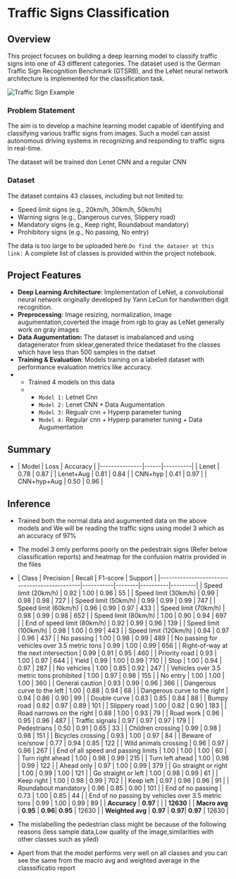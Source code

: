 # Traffic Signs Classification

## Overview
This project focuses on building a deep learning model to classify traffic signs into one of 43 different categories. The dataset used is the German Traffic Sign Recognition Benchmark (GTSRB), and the LeNet neural network architecture is implemented for the classification task.

![Traffic Sign Example](https://upload.wikimedia.org/wikipedia/commons/b/b6/UK_traffic_sign_543.svg)

### Problem Statement
The aim is to develop a machine learning model capable of identifying and classifying various traffic signs from images. Such a model can assist autonomous driving systems in recognizing and responding to traffic signs in real-time.

The dataset will be trained don Lenet CNN and a regular CNN

### Dataset
The dataset contains 43 classes, including but not limited to:
- Speed limit signs (e.g., 20km/h, 30km/h, 50km/h)
- Warning signs (e.g., Dangerous curves, Slippery road)
- Mandatory signs (e.g., Keep right, Roundabout mandatory)
- Prohibitory signs (e.g., No passing, No entry)

The data is too large to be uploaded here.`Do find the dataser at this link:`
A complete list of classes is provided within the project notebook.

## Project Features
- **Deep Learning Architecture**: Implementation of LeNet, a convolutional neural network originally developed by Yann LeCun for handwritten digit recognition.
- **Preprocessing**: Image resizing, normalization, image augumentation,coverted the image from rgb to gray as LeNet generally work on gray images
- **Data Augumentation:** The dataset is imabalanced and using datagenerator from sklear,generated thrice thedataset fro the classes which have less than 500 samples in the datset
- **Training & Evaluation**: Models training on a labeled dataset with performance evaluation metrics like accuracy.
- - Trained 4 models on this data
  - - `Model 1:` Letnet Cnn
    - `Model 2:` Lenet CNN + Data Augumentation
    - `Model 3:` Regualr cnn + Hyperp parameter tuning
    - `Model 4:` Regular cnn + Hyperp parameter tuning + Data Augumentation
## Summary
- | Model         | Loss | Accuracy |
|---------------|------|----------|
| Lenet         | 0.78 | 0.87     |
| Lenet+Aug     | 0.81 | 0.84     |
| CNN+hyp       | 0.41 | 0.97     |
| CNN+hyp+Aug   | 0.50 | 0.96     |

## Inference
- Trained both the normal data and augumented data  on the above models and We will be reading the traffic signs using model 3 which as an accuracy of 97%
- The model 3 omly performs poorly on the pedestrain signs (Refer below classification reports) and heatmap for the confusion matrix provided in the files
- | Class                                        | Precision | Recall | F1-score | Support |
|----------------------------------------------|-----------|--------|----------|---------|
| Speed limit (20km/h)                         | 0.92      | 1.00   | 0.96     | 55      |
| Speed limit (30km/h)                         | 0.99      | 0.98   | 0.98     | 727     |
| Speed limit (50km/h)                         | 0.99      | 0.99   | 0.99     | 747     |
| Speed limit (60km/h)                         | 0.96      | 0.99   | 0.97     | 433     |
| Speed limit (70km/h)                         | 0.98      | 0.99   | 0.98     | 652     |
| Speed limit (80km/h)                         | 1.00      | 0.90   | 0.94     | 697     |
| End of speed limit (80km/h)                  | 0.92      | 0.99   | 0.96     | 139     |
| Speed limit (100km/h)                        | 0.98      | 1.00   | 0.99     | 443     |
| Speed limit (120km/h)                        | 0.94      | 0.97   | 0.96     | 437     |
| No passing                                   | 1.00      | 0.98   | 0.99     | 489     |
| No passing for vehicles over 3.5 metric tons | 0.99      | 1.00   | 0.99     | 656     |
| Right-of-way at the next intersection        | 0.99      | 0.91   | 0.95     | 460     |
| Priority road                                | 0.93      | 1.00   | 0.97     | 644     |
| Yield                                        | 0.99      | 1.00   | 0.99     | 710     |
| Stop                                         | 1.00      | 0.94   | 0.97     | 287     |
| No vehicles                                  | 1.00      | 0.85   | 0.92     | 247     |
| Vehicles over 3.5 metric tons prohibited     | 1.00      | 0.97   | 0.98     | 155     |
| No entry                                     | 1.00      | 1.00   | 1.00     | 360     |
| General caution                              | 0.93      | 0.99   | 0.96     | 366     |
| Dangerous curve to the left                  | 1.00      | 0.88   | 0.94     | 68      |
| Dangerous curve to the right                 | 0.94      | 0.86   | 0.90     | 99      |
| Double curve                                 | 0.83      | 0.85   | 0.84     | 88      |
| Bumpy road                                   | 0.82      | 0.97   | 0.89     | 101     |
| Slippery road                                | 1.00      | 0.82   | 0.90     | 183     |
| Road narrows on the right                    | 0.88      | 1.00   | 0.93     | 79      |
| Road work                                    | 0.96      | 0.95   | 0.96     | 487     |
| Traffic signals                              | 0.97      | 0.97   | 0.97     | 179     |
| Pedestrians                                  | 0.50      | 0.91   | 0.65     | 33      |
| Children crossing                            | 0.99      | 0.98   | 0.98     | 151     |
| Bicycles crossing                            | 0.93      | 1.00   | 0.97     | 84      |
| Beware of ice/snow                           | 0.77      | 0.94   | 0.85     | 122     |
| Wild animals crossing                        | 0.96      | 0.97   | 0.96     | 267     |
| End of all speed and passing limits          | 1.00      | 1.00   | 1.00     | 60      |
| Turn right ahead                             | 1.00      | 0.98   | 0.99     | 215     |
| Turn left ahead                              | 1.00      | 0.98   | 0.99     | 122     |
| Ahead only                                   | 0.97      | 1.00   | 0.99     | 379     |
| Go straight or right                         | 1.00      | 0.99   | 1.00     | 121     |
| Go straight or left                          | 1.00      | 0.98   | 0.99     | 61      |
| Keep right                                   | 1.00      | 0.98   | 0.99     | 702     |
| Keep left                                    | 0.97      | 0.96   | 0.96     | 91      |
| Roundabout mandatory                         | 0.96      | 0.85   | 0.90     | 101     |
| End of no passing                            | 0.73      | 1.00   | 0.85     | 44      |
| End of no passing by vehicles over 3.5 metric tons | 0.99 | 1.00   | 0.99     | 89      |
| **Accuracy**                                 | **0.97**  |        |          | **12630** |
| **Macro avg**                                | **0.95**  | **0.96**| **0.95** | 12630   |
| **Weighted avg**                             | **0.97**  | **0.97**| **0.97** | 12630   |

- The mislabelling the pedestrian class might be because of the following reasons (less sample data,Low quality of the image,similarities with other classes such as yiled)

- Apert from that the model performs very well on all classes and you can see the same from the macro avg and weighted average in the classsificatio report
  



